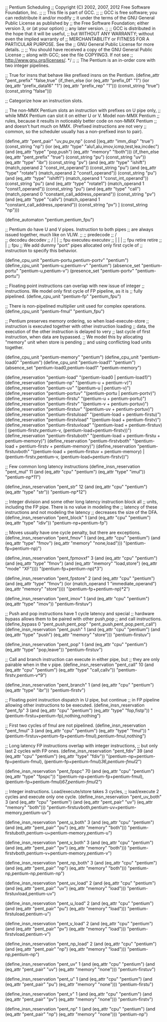 ;; Pentium Scheduling
;; Copyright (C) 2002, 2007, 2012 Free Software Foundation, Inc.
;;
;; This file is part of GCC.
;;
;; GCC is free software; you can redistribute it and/or modify
;; it under the terms of the GNU General Public License as published by
;; the Free Software Foundation; either version 3, or (at your option)
;; any later version.
;;
;; GCC is distributed in the hope that it will be useful,
;; but WITHOUT ANY WARRANTY; without even the implied warranty of
;; MERCHANTABILITY or FITNESS FOR A PARTICULAR PURPOSE.  See the
;; GNU General Public License for more details.
;;
;; You should have received a copy of the GNU General Public License
;; along with GCC; see the file COPYING3.  If not see
;; <http://www.gnu.org/licenses/>.  */
;;
;; The Pentium is an in-order core with two integer pipelines.

;; True for insns that behave like prefixed insns on the Pentium.
(define_attr "pent_prefix" "false,true"
  (if_then_else (ior (eq_attr "prefix_0f" "1")
  		     (ior (eq_attr "prefix_data16" "1")
			  (eq_attr "prefix_rep" "1")))
    (const_string "true")
    (const_string "false")))

;; Categorize how an instruction slots.

;; The non-MMX Pentium slots an instruction with prefixes on U pipe only,
;; while MMX Pentium can slot it on either U or V.  Model non-MMX Pentium
;; rules, because it results in noticeably better code on non-MMX Pentium
;; and doesn't hurt much on MMX.  (Prefixed instructions are not very
;; common, so the scheduler usually has a non-prefixed insn to pair).

(define_attr "pent_pair" "uv,pu,pv,np"
  (cond [(eq_attr "imm_disp" "true")
	   (const_string "np")
	 (ior (eq_attr "type" "alu1,alu,imov,icmp,test,lea,incdec")
	      (and (eq_attr "type" "pop,push")
		   (eq_attr "memory" "!both")))
	   (if_then_else (eq_attr "pent_prefix" "true")
	     (const_string "pu")
	     (const_string "uv"))
	 (eq_attr "type" "ibr")
	   (const_string "pv")
	 (and (eq_attr "type" "ishift")
	      (match_operand 2 "const_int_operand"))
	   (const_string "pu")
	 (and (eq_attr "type" "rotate")
	      (match_operand 2 "const1_operand"))
	   (const_string "pu")
	 (and (eq_attr "type" "ishift1")
	      (match_operand 1 "const_int_operand"))
	   (const_string "pu")
	 (and (eq_attr "type" "rotate1")
	      (match_operand 1 "const1_operand"))
	   (const_string "pu")
	 (and (eq_attr "type" "call")
	      (match_operand 0 "constant_call_address_operand"))
	   (const_string "pv")
	 (and (eq_attr "type" "callv")
	      (match_operand 1 "constant_call_address_operand"))
	   (const_string "pv")
	]
	(const_string "np")))

(define_automaton "pentium,pentium_fpu")

;; Pentium do have U and V pipes.  Instruction to both pipes
;; are always issued together, much like on VLIW.
;;
;;                    predecode
;;                   /         \
;;               decodeu     decodev
;;             /    |           |
;;           fpu executeu    executev
;;            |     |           |
;;           fpu  retire     retire
;;            |
;;           fpu
;; We add dummy "port" pipes allocated only first cycle of
;; instruction to specify this behavior.

(define_cpu_unit "pentium-portu,pentium-portv" "pentium")
(define_cpu_unit "pentium-u,pentium-v" "pentium")
(absence_set "pentium-portu" "pentium-u,pentium-v")
(presence_set "pentium-portv" "pentium-portu")

;; Floating point instructions can overlap with new issue of integer
;; instructions.  We model only first cycle of FP pipeline, as it is
;; fully pipelined.
(define_cpu_unit "pentium-fp" "pentium_fpu")

;; There is non-pipelined multiplier unit used for complex operations.
(define_cpu_unit "pentium-fmul" "pentium_fpu")

;; Pentium preserves memory ordering, so when load-execute-store
;; instruction is executed together with other instruction loading
;; data, the execution of the other instruction is delayed to very
;; last cycle of first instruction, when data are bypassed.
;; We model this by allocating "memory" unit when store is pending
;; and using conflicting load units together.

(define_cpu_unit "pentium-memory" "pentium")
(define_cpu_unit "pentium-load0" "pentium")
(define_cpu_unit "pentium-load1" "pentium")
(absence_set "pentium-load0,pentium-load1" "pentium-memory")

(define_reservation "pentium-load" "(pentium-load0 | pentium-load1)")
(define_reservation "pentium-np" "(pentium-u + pentium-v)")
(define_reservation "pentium-uv" "(pentium-u | pentium-v)")
(define_reservation "pentium-portuv" "(pentium-portu | pentium-portv)")
(define_reservation "pentium-firstu" "(pentium-u + pentium-portu)")
(define_reservation "pentium-firstv" "(pentium-v + pentium-portuv)")
(define_reservation "pentium-firstuv" "(pentium-uv + pentium-portuv)")
(define_reservation "pentium-firstuload" "(pentium-load + pentium-firstu)")
(define_reservation "pentium-firstvload" "(pentium-load + pentium-firstv)")
(define_reservation "pentium-firstuvload" "(pentium-load + pentium-firstuv)
					   | (pentium-firstv,pentium-v,
					      (pentium-load+pentium-firstv))")
(define_reservation "pentium-firstuboth" "(pentium-load + pentium-firstu
					   + pentium-memory)")
(define_reservation "pentium-firstvboth" "(pentium-load + pentium-firstv
					   + pentium-memory)")
(define_reservation "pentium-firstuvboth" "(pentium-load + pentium-firstuv
					    + pentium-memory)
					   | (pentium-firstv,pentium-v,
					      (pentium-load+pentium-firstv))")

;; Few common long latency instructions
(define_insn_reservation "pent_mul" 11
  (and (eq_attr "cpu" "pentium")
       (eq_attr "type" "imul"))
  "pentium-np*11")

(define_insn_reservation "pent_str" 12
  (and (eq_attr "cpu" "pentium")
       (eq_attr "type" "str"))
  "pentium-np*12")

;; Integer division and some other long latency instruction block all
;; units, including the FP pipe.  There is no value in modeling the
;; latency of these instructions and not modeling the latency
;; decreases the size of the DFA.
(define_insn_reservation "pent_block" 1
  (and (eq_attr "cpu" "pentium")
       (eq_attr "type" "idiv"))
  "pentium-np+pentium-fp")

;;  Moves usually have one cycle penalty, but there are exceptions.
(define_insn_reservation "pent_fmov" 1
  (and (eq_attr "cpu" "pentium")
       (and (eq_attr "type" "fmov")
	    (eq_attr "memory" "none,load")))
  "(pentium-fp+pentium-np)")

(define_insn_reservation "pent_fpmovxf" 3
  (and (eq_attr "cpu" "pentium")
       (and (eq_attr "type" "fmov")
	    (and (eq_attr "memory" "load,store")
		 (eq_attr "mode" "XF"))))
  "(pentium-fp+pentium-np)*3")

(define_insn_reservation "pent_fpstore" 2
  (and (eq_attr "cpu" "pentium")
       (and (eq_attr "type" "fmov")
	    (ior (match_operand 1 "immediate_operand")
		 (eq_attr "memory" "store"))))
  "(pentium-fp+pentium-np)*2")

(define_insn_reservation "pent_imov" 1
  (and (eq_attr "cpu" "pentium")
       (eq_attr "type" "imov"))
  "pentium-firstuv")

;; Push and pop instructions have 1 cycle latency and special
;; hardware bypass allows them to be paired with other push,pop
;; and call instructions.
(define_bypass 0 "pent_push,pent_pop" "pent_push,pent_pop,pent_call")
(define_insn_reservation "pent_push" 1
  (and (eq_attr "cpu" "pentium")
       (and (eq_attr "type" "push")
	    (eq_attr "memory" "store")))
  "pentium-firstuv")

(define_insn_reservation "pent_pop" 1
  (and (eq_attr "cpu" "pentium")
       (eq_attr "type" "pop,leave"))
  "pentium-firstuv")

;; Call and branch instruction can execute in either pipe, but
;; they are only pairable when in the v pipe.
(define_insn_reservation "pent_call" 10
  (and (eq_attr "cpu" "pentium")
       (eq_attr "type" "call,callv"))
  "pentium-firstv,pentium-v*9")

(define_insn_reservation "pent_branch" 1
  (and (eq_attr "cpu" "pentium")
       (eq_attr "type" "ibr"))
  "pentium-firstv")

;; Floating point instruction dispatch in U pipe, but continue
;; in FP pipeline allowing other instructions to be executed.
(define_insn_reservation "pent_fp" 3
  (and (eq_attr "cpu" "pentium")
       (eq_attr "type" "fop,fistp"))
  "(pentium-firstu+pentium-fp),nothing,nothing")

;; First two cycles of fmul are not pipelined.
(define_insn_reservation "pent_fmul" 3
  (and (eq_attr "cpu" "pentium")
       (eq_attr "type" "fmul"))
  "(pentium-firstuv+pentium-fp+pentium-fmul),pentium-fmul,nothing")

;; Long latency FP instructions overlap with integer instructions,
;; but only last 2 cycles with FP ones.
(define_insn_reservation "pent_fdiv" 39
  (and (eq_attr "cpu" "pentium")
       (eq_attr "type" "fdiv"))
  "(pentium-np+pentium-fp+pentium-fmul),
   (pentium-fp+pentium-fmul)*36,pentium-fmul*2")

(define_insn_reservation "pent_fpspc" 70
  (and (eq_attr "cpu" "pentium")
       (eq_attr "type" "fpspc"))
  "(pentium-np+pentium-fp+pentium-fmul),
   (pentium-fp+pentium-fmul)*67,pentium-fmul*2")

;; Integer instructions.  Load/execute/store takes 3 cycles,
;; load/execute 2 cycles and execute only one cycle.
(define_insn_reservation "pent_uv_both" 3
  (and (eq_attr "cpu" "pentium")
       (and (eq_attr "pent_pair" "uv")
	    (eq_attr "memory" "both")))
  "pentium-firstuvboth,pentium-uv+pentium-memory,pentium-uv")

(define_insn_reservation "pent_u_both" 3
  (and (eq_attr "cpu" "pentium")
       (and (eq_attr "pent_pair" "pu")
	    (eq_attr "memory" "both")))
  "pentium-firstuboth,pentium-u+pentium-memory,pentium-u")

(define_insn_reservation "pent_v_both" 3
  (and (eq_attr "cpu" "pentium")
       (and (eq_attr "pent_pair" "pv")
	    (eq_attr "memory" "both")))
  "pentium-firstvboth,pentium-v+pentium-memory,pentium-v")

(define_insn_reservation "pent_np_both" 3
  (and (eq_attr "cpu" "pentium")
       (and (eq_attr "pent_pair" "np")
	    (eq_attr "memory" "both")))
  "pentium-np,pentium-np,pentium-np")

(define_insn_reservation "pent_uv_load" 2
  (and (eq_attr "cpu" "pentium")
       (and (eq_attr "pent_pair" "uv")
	    (eq_attr "memory" "load")))
  "pentium-firstuvload,pentium-uv")

(define_insn_reservation "pent_u_load" 2
  (and (eq_attr "cpu" "pentium")
       (and (eq_attr "pent_pair" "pu")
	    (eq_attr "memory" "load")))
  "pentium-firstuload,pentium-u")

(define_insn_reservation "pent_v_load" 2
  (and (eq_attr "cpu" "pentium")
       (and (eq_attr "pent_pair" "pv")
	    (eq_attr "memory" "load")))
  "pentium-firstvload,pentium-v")

(define_insn_reservation "pent_np_load" 2
  (and (eq_attr "cpu" "pentium")
       (and (eq_attr "pent_pair" "np")
	    (eq_attr "memory" "load")))
  "pentium-np,pentium-np")

(define_insn_reservation "pent_uv" 1
  (and (eq_attr "cpu" "pentium")
       (and (eq_attr "pent_pair" "uv")
	    (eq_attr "memory" "none")))
  "pentium-firstuv")

(define_insn_reservation "pent_u" 1
  (and (eq_attr "cpu" "pentium")
       (and (eq_attr "pent_pair" "pu")
	    (eq_attr "memory" "none")))
  "pentium-firstu")

(define_insn_reservation "pent_v" 1
  (and (eq_attr "cpu" "pentium")
       (and (eq_attr "pent_pair" "pv")
	    (eq_attr "memory" "none")))
  "pentium-firstv")

(define_insn_reservation "pent_np" 1
  (and (eq_attr "cpu" "pentium")
       (and (eq_attr "pent_pair" "np")
	    (eq_attr "memory" "none")))
  "pentium-np")

